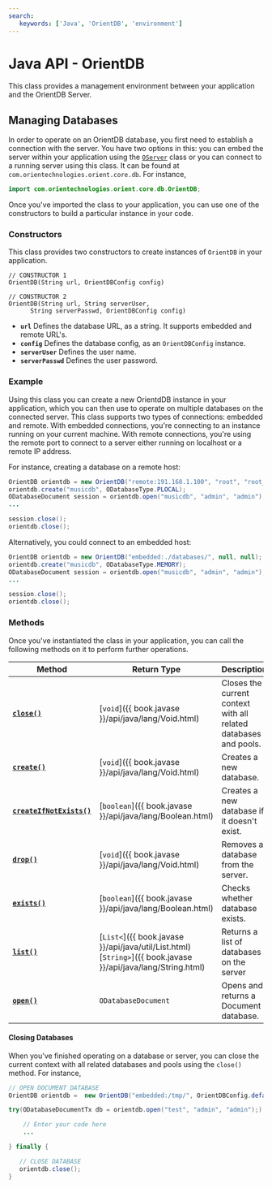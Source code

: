 ```yaml
---
search:
   keywords: ['Java', 'OrientDB', 'environment']
---
```


# Java API - OrientDB

This class provides a management environment between your application and the OrientDB Server.


## Managing Databases

In order to operate on an OrientDB database, you first need to establish a connection with the server.  You have two options in this: you can embed the server within your application using the [`OServer`](java/Java-Ref-OServer.md) class or you can connect to a running server using this class.  It can be found at `com.orientechnologies.orient.core.db`.  For instance,

```java
import com.orientechnologies.orient.core.db.OrientDB;
```

Once you've imported the class to your application, you can use one of the constructors to build a particular instance in your code.

### Constructors

This class provides two constructors to create instances of `OrientDB` in your application.

```
// CONSTRUCTOR 1
OrientDB(String url, OrientDBConfig config)

// CONSTRUCTOR 2
OrientDB(String url, String serverUser, 
      String serverPasswd, OrientDBConfig config)
```

- **`url`** Defines the database URL, as a string.  It supports embedded and remote URL's.
- **`config`** Defines the database config, as an `OrientDBConfig` instance.
- **`serverUser`** Defines the user name.
- **`serverPasswd`** Defines the user password.

### Example

Using this class you can create a new OrientdDB instance in your application, which you can then use to operate on multiple databases on the connected server.  This class supports two types of connections: embedded and remote.  With embedded connections, you're connecting to an instance running on your current machine.  With remote connections, you're using the remote port to connect to a server either running on localhost or a remote IP address.

For instance, creating a database on a remote host:

```java
OrientDB orientdb = new OrientDB("remote:191.168.1.100", "root", "root_passwd");
orientdb.create("musicdb", ODatabaseType.PLOCAL);
ODatabaseDocument session = orientdb.open("musicdb", "admin", "admin");
...

session.close();
orientdb.close();
```

Alternatively, you could connect to an embedded host:

```java
OrientDB orientdb = new OrientDB("embedded:./databases/", null, null);
orientdb.create("musicdb", ODatabaseType.MEMORY);
ODatabaseDocument session = orientdb.open("musicdb", "admin", "admin");
...

session.close();
orientdb.close();
```


### Methods

Once you've instantiated the class in your application, you can call the following methods on it to perform further operations.

| Method | Return Type | Description |
|---|---|---|
| [**`close()`**](#closing-databases) | [`void`]({{ book.javase }}/api/java/lang/Void.html) | Closes the current context with all related databases and pools. |
| [**`create()`**](java/Java-Ref-OrientDB-create.md) | [`void`]({{ book.javase }}/api/java/lang/Void.html) |  Creates a new database. |
| [**`createIfNotExists()`**](Java-Ref-OrientDB-createIfNotExists.md) | [`boolean`]({{ book.javase }}/api/java/lang/Boolean.html) | Creates a new database if it doesn't exist. |
| [**`drop()`**](Java-Ref-OrientDB-drop.md) | [`void`]({{ book.javase }}/api/java/lang/Void.html) | Removes a database from the server. |
| [**`exists()`**](Java-Ref-OrientDB-exists.md) | [`boolean`]({{ book.javase }}/api/java/lang/Boolean.html) | Checks whether database exists. |
| [**`list()`**](Java-Ref-OrientDB-list.md) | [`List<`]({{ book.javase }}/api/java/util/List.html) [`String>`]({{ book.javase }}/api/java/lang/String.html) | Returns a list of databases on the server |
| [**`open()`**](Java-Ref-OrientDB-open.md) | `ODatabaseDocument` | Opens and returns a Document database. |

#### Closing Databases

When you've finished operating on a database or server, you can close the current context with all related databases and pools using the `close()` method.  For instance,

```java
// OPEN DOCUMENT DATABASE
OrientDB orientdb =  new OrientDB("embedded:/tmp/", OrientDBConfig.defaultConfig());

try(ODatabaseDocumentTx db = orientdb.open("test", "admin", "admin");) {

	// Enter your code here
	...

} finally { 

   // CLOSE DATABASE
   orientdb.close();
}
```
